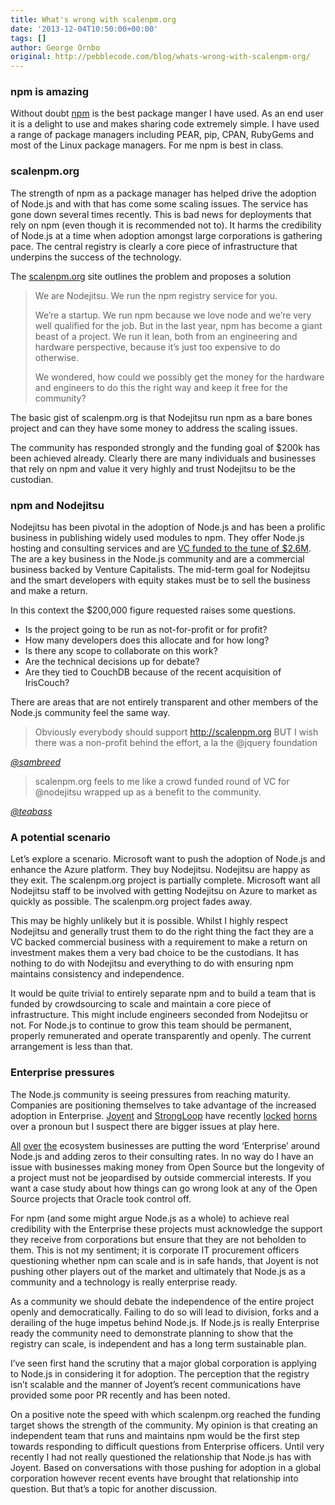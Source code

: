 ```yaml
---
title: What's wrong with scalenpm.org
date: '2013-12-04T10:50:00+00:00'
tags: []
author: George Ornbo
original: http://pebblecode.com/blog/whats-wrong-with-scalenpm-org/
---
```

<h3>npm is amazing</h3>

<p>Without doubt <a href="https://npmjs.org/">npm</a> is the best package manger I have used. As an end user it is a delight to use and makes sharing code extremely simple. I have used a range of package managers including PEAR, pip, CPAN, RubyGems and most of the Linux package managers. For me npm is best in class.</p>

<h3>scalenpm.org</h3>

<p>The strength of npm as a package manager has helped drive the adoption of Node.js and with that has come some scaling issues. The service has gone down several times recently. This is bad news for deployments that rely on npm (even though it is recommended not to). It harms the credibility of Node.js at a time when adoption amongst large corporations is gathering pace. The central registry is clearly a core piece of infrastructure that underpins the success of the technology.</p>

<p>The <a href="https://scalenpm.org/">scalenpm.org</a> site outlines the problem and proposes a solution</p>

<blockquote>
  <p>We are Nodejitsu. We run the npm registry service for you.</p>

  <p>We’re a startup. We run npm because we love node and we’re very well qualified for the job. But in the last year, npm has become a giant beast of a project. We run it lean, both from an engineering and hardware perspective, because it’s just too expensive to do otherwise.</p>

  <p>We wondered, how could we possibly get the money for the hardware and engineers to do this the right way and keep it free for the community?</p>
</blockquote>

<p>The basic gist of scalenpm.org is that Nodejitsu run npm as a bare bones project and can they have some money to address the scaling issues.</p>

<p>The community has responded strongly and the funding goal of $200k has been achieved already. Clearly there are many individuals and businesses that rely on npm and value it very highly and trust Nodejitsu to be the custodian.</p>

<h3>npm and Nodejitsu</h3>

<p>Nodejitsu has been pivotal in the adoption of Node.js and has been a prolific business in publishing widely used modules to npm. They offer Node.js hosting and consulting services and are <a href="http://www.crunchbase.com/company/nodejitsu">VC funded to the tune of $2.6M</a>. The are a key business in the Node.js community and are a commercial business backed by Venture Capitalists. The mid-term goal for Nodejitsu and the smart developers with equity stakes must be to sell the business and make a return.</p>

<p>In this context the $200,000 figure requested raises some questions.</p>

<ul><li>Is the project going to be run as not-for-profit or for profit?</li>
<li>How many developers does this allocate and for how long?</li>
<li>Is there any scope to collaborate on this work?</li>
<li>Are the technical decisions up for debate?</li>
<li>Are they tied to CouchDB because of the recent acquisition of IrisCouch?</li>
</ul><p>There are areas that are not entirely transparent and other members of the Node.js community feel the same way.</p>

<blockquote>
  <p>Obviously everybody should support <a href="http://scalenpm.org">http://scalenpm.org</a>  BUT I wish there was a non-profit behind the effort, a la the @jquery foundation</p>
</blockquote>

<p><cite><a href="https://twitter.com/sambreed/status/405788913664421888">@sambreed</a></cite></p>

<blockquote>
  <p>scalenpm.org  feels to me like a crowd funded round of VC for @nodejitsu wrapped up as a benefit to the community.</p>
</blockquote>

<p><cite><a href="https://twitter.com/teabass/status/405467400344068097">@teabass</a></cite></p>

<h3>A potential scenario</h3>

<p>Let&rsquo;s explore a scenario. Microsoft want to push the adoption of Node.js and enhance the Azure platform. They buy Nodejitsu. Nodejitsu are happy as they exit. The scalenpm.org project is partially complete. Microsoft want all Nodejitsu staff to be involved with getting Nodejitsu on Azure to market as quickly as possible. The scalenpm.org project fades away.</p>

<p>This may be highly unlikely but it is possible. Whilst I highly respect Nodejitsu and generally trust them to do the right thing the fact they are a VC backed commercial business with a requirement to make a return on investment makes them a very bad choice to be the custodians. It has nothing to do with Nodejitsu and everything to do with ensuring npm maintains consistency and independence.</p>

<p>It would be quite trivial to entirely separate npm and to build a team that is funded by crowdsourcing to scale and maintain a core piece of infrastructure. This might include engineers seconded from Nodejitsu or not. For Node.js to continue to grow this team should be permanent, properly remunerated and operate transparently and openly. The current arrangement is less than that.</p>

<h3>Enterprise pressures</h3>

<p>The Node.js community is seeing pressures from reaching maturity. Companies are positioning themselves to take advantage of the increased adoption in Enterprise. <a href="http://www.joyent.com/">Joyent</a> and <a href="http://strongloop.com/">StrongLoop</a> have recently <a href="http://www.joyent.com/blog/the-power-of-a-pronoun">locked</a> <a href="http://strongloop.com/strongblog/collaboration-not-derision-in-the-node-community/">horns</a> over a pronoun but I suspect there are bigger issues at play here.</p>

<p><a href="http://www.joyent.com/blog/production-node-js-core-support-for-all">All</a> <a href="https://www.nodejitsu.com/enterprise/npm/">over</a> <a href="http://strongloop.com/strongblog/announcing-strongloop-node-1-0-ga-an-enterprise-ready-node-js-distribution/">the</a> ecosystem businesses are putting the word &lsquo;Enterprise&rsquo; around Node.js and adding zeros to their consulting rates. In no way do I have an issue with businesses making money from Open Source but the longevity of a project must not be jeopardised by outside commercial interests. If you want a case study about how things can go wrong look at any of the Open Source projects that Oracle took control off.</p>

<p>For npm (and some might argue Node.js as a whole) to achieve real credibility with the Enterprise these projects must acknowledge the support they receive from corporations but ensure that they are not beholden to them. This is not my sentiment; it is corporate IT procurement officers questioning whether npm can scale and is in safe hands, that Joyent is not pushing other players out of the market and ultimately that Node.js as a community and a technology is really enterprise ready.</p>

<p>As a community we should debate the independence of the entire project openly and democratically.  Failing to do so will lead to division, forks and a derailing of the huge impetus behind Node.js. If Node.js is really Enterprise ready the community need to demonstrate planning to show that the registry can scale, is independent and has a long term sustainable plan.</p>

<p>I&rsquo;ve seen first hand the scrutiny that a major global corporation is applying to Node.js in considering it for adoption. The perception that the registry isn&rsquo;t scalable and the manner of Joyent&rsquo;s recent communications have provided some poor PR recently and has been noted.</p>

<p>On a positive note the speed with which scalenpm.org reached the funding target shows the strength of the community. My opinion is that creating an independent team that runs and maintains npm would be the first step towards responding to difficult questions from Enterprise officers. Until very recently I had not really questioned the relationship that Node.js has with Joyent. Based on conversations with those pushing for adoption in a global corporation however recent events have brought that relationship into question. But that&rsquo;s a topic for another discussion.</p>
